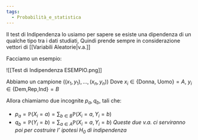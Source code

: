 ```yaml
---
tags:
  - Probabilità_e_statistica
---
```


Il test di Indipendenza lo usiamo per sapere se esiste una dipendenza di un qualche tipo tra i dati studiati, Quindi prende sempre in considerazione vettori di [[Variabili Aleatorie|v.a.]]

Facciamo un esempio:

![[Test di Indipendenza ESEMPIO.png]]

Abbiamo un campione $((x_{1},y_{1}),\dots,(x_{n},y_{n}))$
Dove $x_{i}\in\{\text{Donna, Uomo}\}=A$, $y_{i}\in\{\text{Dem,Rep,Ind}\}=B$

Allora chiamiamo due incognite $p_{a},q_{b}$, tali che:
- $p_{a}=\mathbb{P}(X_{i}=a)=\sum_{b\in B}\mathbb{P}(X_{i}=a,Y_{i}=b)$
- $q_{b}=\mathbb{P}(Y_{i}=b)=\sum_{a\in A}\mathbb{P}(X_{i}=a,Y_{i}=b)$
*Queste due v.a. ci serviranno poi per costruire l’ ipotesi $H_{0}$ di indipendenza*

